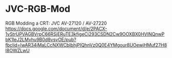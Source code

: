 # JVC-RGB-Mod
RGB Modding a CRT: JVC AV-27120 / AV-27220
https://docs.google.com/document/d/e/2PACX-1vStrUPVAGBVrpC66RSjERuTE3kfigeCj293CSDN2Cw9OOXBX0HVINQnwPbK1leJ2LMvhu9B0d8vsvOE/pub?fbclid=IwAR34jMaLCcNXWCbIbhjPIQhnVz0Q0E4YMgour8UOewjHMuf27H8I8OWZLwU
